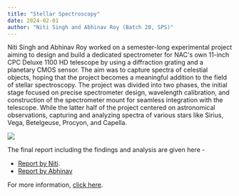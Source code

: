 ```yaml
---
title: "Stellar Spectroscopy"
date: 2024-02-01
author: "Niti Singh and Abhinav Roy (Batch 20, SPS)"
---
```


Niti Singh and Abhinav Roy worked on a semester-long experimental project aiming to design and build a dedicated spectrometer for NAC's own 11-inch CPC Deluxe 1100 HD telescope by using a diffraction grating and a planetary CMOS sensor. The aim was to capture spectra of celestial objects, hoping that the project becomes a meaningful addition to the field of stellar spectroscopy.  The project was divided into two phases, the initial stage focused on precise spectrometer design, wavelength calibration, and construction of the spectrometer mount for seamless integration with the telescope. While the latter half of the project centered on astronomical observations, capturing and analyzing spectra of various stars like Sirius, Vega, Betelgeuse, Procyon, and Capella.

![](/posts/spectroscopy/hst_comparison.png)

The final report including the findings and analysis are given here - 
- [Report by Niti](https://file.notion.so/f/f/f37d1c7d-86b7-4f1d-a8f1-223cd778a26e/b7e73f10-4a1f-4a6e-8411-80fd08bf2ebb/Stellar_spectroscopy_final_Niti.pdf?id=1757d19c-f270-4adf-84a0-4f5435cba481&table=block&spaceId=f37d1c7d-86b7-4f1d-a8f1-223cd778a26e&expirationTimestamp=1707393600000&signature=5aXg_1xNW1huqHQcTO-m85M96OGeo_9l9oGgWsnSEZg&downloadName=Stellar_spectroscopy_final_Niti.pdf).
- [Report by Abhinav]( https://sites.google.com/view/abhinav-roy/academic/stellar-spectroscopy-fall-2023)


For more information, [click here](https://abhinavroy.notion.site/P441-STELLAR-SPECTROSCOPY-0b46a996129744848ffd2a7f79b804bc).
